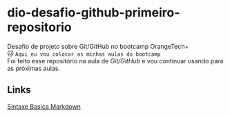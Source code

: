 # dio-desafio-github-primeiro-repositorio
Desafio de projeto sobre Git/GitHub no bootcamp OrangeTech+  
:cat: `Aqui eu vou colocar as minhas aulas do bootcamp`  
Foi feito esse repositório na aula de *Git/GitHub* e vou continuar usando para as próximas aulas.
## Links
[Sintaxe Basica Markdown](markdownguide.org)
